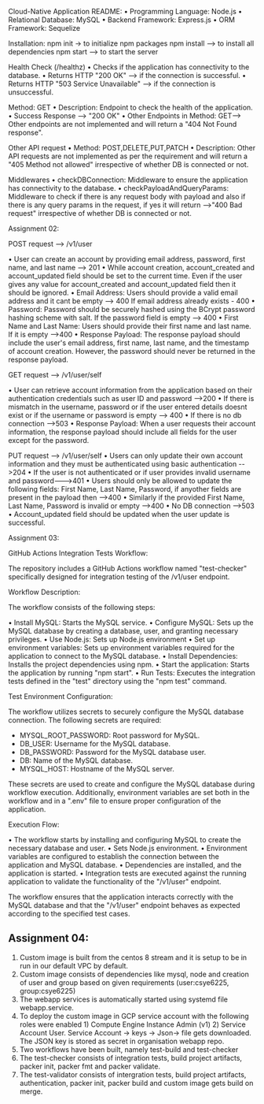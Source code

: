 Cloud-Native Application README:
•   Programming Language: Node.js
•   Relational Database: MySQL
•   Backend Framework: Express.js
•   ORM Framework: Sequelize
 
Installation:
npm init -> to initialize npm packages
npm install —> to install all dependencies
npm start —> to start the server
 
Health Check (/healthz)
•   Checks if the application has connectivity to the database.
•   Returns HTTP "200 OK" —> if the connection is successful.
•   Returns HTTP "503 Service Unavailable" —> if the connection is unsuccessful.
 
Method: GET
•   Description: Endpoint to check the health of the application.
•   Success Response —> "200 OK"
•   Other Endpoints in Method: GET—> Other endpoints are not implemented and will return a "404 Not Found response".
 
Other API request
•   Method: POST,DELETE,PUT,PATCH
•   Description: Other API requests are not implemented as per the requirement and will return a "405 Method not allowed" irrespective of whether DB is connected or not.
 
Middlewares
•   checkDBConnection: Middleware to ensure the application has connectivity to the database.
•   checkPayloadAndQueryParams: Middleware to check if there is any request body with payload and also if there is any query params in the request, if yes it will return —>"400 Bad request" irrespective of whether DB is connected or not.
 
Assignment 02:
 
POST request --> /v1/user
 
• User can create an account by providing email address, password, first name, and last name --> 201
• While account creation, account_created and account_updated field should be set to the current time. Even if the user gives any value for account_created and account_updated field then it should be ignored.
• Email Address: Users should provide a valid email address and it cant be empty --> 400
                 If email address already exists - 400
• Password: Password should be securely hashed using the BCrypt password hashing scheme with salt.
            If the password field is empty --> 400
• First Name and Last Name: Users should provide their first name and last name.
                            If it is empty -->400
• Response Payload: The response payload should include the user's email address, first name, last name, and the timestamp of account creation. However, the password should never be returned in the response payload.
 
GET request --> /v1/user/self
 
• User can retrieve account information from the application based on their authentication credentials such as user ID and password -->200
• If there is mismatch in the username, password or if the user entered details doesnt exist or if the username or password is empty --> 400
• If there is no db connection -->503
• Response Payload: When a user requests their account information, the response payload should include all fields for the user except for the password.
 
 
PUT request --> /v1/user/self
• Users can only update their own account information and they must be authenticated using basic authentication -->204
• If the user is not authenticated or if user provides invalid username and password--->401
• Users should only be allowed to update the following fields: First Name, Last Name, Password, if anyother fields are present in the payload then -->400
• Similarly if the provided First Name, Last Name, Password is invalid or empty -->400
• No DB connection -->503
• Account_updated field should be updated when the user update is successful.
 
Assignment 03:
 
GitHub Actions Integration Tests Workflow:
 
The repository includes a GitHub Actions workflow named "test-checker" specifically designed for integration testing of the /v1/user endpoint.
 
Workflow Description:
 
The workflow consists of the following steps:
 
• Install MySQL: Starts the MySQL service.
• Configure MySQL: Sets up the MySQL database by creating a database, user, and granting necessary privileges.
• Use Node.js: Sets up Node.js environment
• Set up environment variables: Sets up environment variables required for the application to connect to the MySQL database.
• Install Dependencies: Installs the project dependencies using npm.
• Start the application: Starts the application by running "npm start".
• Run Tests: Executes the integration tests defined in the "test" directory using the "npm test" command.
 
Test Environment Configuration:
 
The workflow utilizes secrets to securely configure the MySQL database connection. The following secrets are required:
 
- MYSQL_ROOT_PASSWORD: Root password for MySQL.
- DB_USER: Username for the MySQL database.
- DB_PASSWORD: Password for the MySQL database user.
- DB: Name of the MySQL database.
- MYSQL_HOST: Hostname of the MySQL server.
 
These secrets are used to create and configure the MySQL database during workflow execution. Additionally, environment variables are set both in the workflow and in a ".env" file to ensure proper configuration of the application.
 
Execution Flow:
 
• The workflow starts by installing and configuring MySQL to create the necessary database and user.
• Sets Node.js environment.
• Environment variables are configured to establish the connection between the application and MySQL database.
• Dependencies are installed, and the application is started.
• Integration tests are executed against the running application to validate the functionality of the "/v1/user" endpoint.
 
The workflow ensures that the application interacts correctly with the MySQL database and that the "/v1/user" endpoint behaves as expected according to the specified test cases.

## Assignment 04:

1. Custom image is built from the centos 8 stream and it is setup to be in run in our default VPC by default.
2. Custom image consists of dependencies like mysql, node and creation of user and group based on given requirements (user:csye6225, group:csye6225)
3. The webapp services is automatically started using systemd file webapp.service.
4. To deploy the custom image in GCP service account with the following roles were enabled
       1) Compute Engine Instance Admin (v1)
       2) Service Account User.
    Service Account -> keys -> Json-> file gets downloaded.
    The JSON key is stored as secret in organisation webapp repo.
5. Two workflows have been built, namely test-build and test-checker
6. The test-checker consists of integration tests, build project artifacts, packer init, packer fmt and packer validate.
7. The test-validator consists of intergration tests, build project artifacts, authentication, packer init, packer build and custom image gets build on merge.